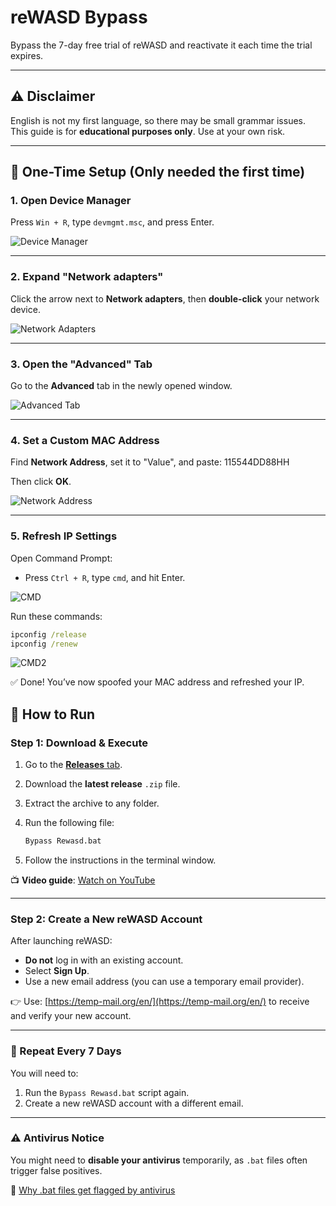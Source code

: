 # reWASD Bypass

Bypass the 7-day free trial of reWASD and reactivate it each time the trial expires.

---

## ⚠️ Disclaimer

English is not my first language, so there may be small grammar issues.  
This guide is for **educational purposes only**. Use at your own risk.

---

## 📌 One-Time Setup (Only needed the first time)

### 1. Open Device Manager

Press `Win + R`, type `devmgmt.msc`, and press Enter.

![Device Manager](https://github.com/19noam/Rewasd-Bypass/assets/69153900/30ec398d-e4b7-4321-b437-d2b3deab0469)

---

### 2. Expand "Network adapters"

Click the arrow next to **Network adapters**, then **double-click** your network device.

![Network Adapters](https://github.com/19noam/Rewasd-Bypass/assets/69153900/6bf43b3d-1ccc-42ad-8c5c-69ef3fb539f7)

---

### 3. Open the "Advanced" Tab

Go to the **Advanced** tab in the newly opened window.

![Advanced Tab](https://github.com/19noam/Rewasd-Bypass/assets/69153900/8cb3e860-477c-4e63-beaa-7b6fb1028aa8)

---

### 4. Set a Custom MAC Address

Find **Network Address**, set it to "Value", and paste: 115544DD88HH


Then click **OK**.

![Network Address](https://github.com/19noam/Rewasd-Bypass/assets/69153900/1ed07d53-38c7-40c4-b0c0-1514bd161029)

---

### 5. Refresh IP Settings

Open Command Prompt:

- Press `Ctrl + R`, type `cmd`, and hit Enter.

![CMD](https://github.com/19noam/Rewasd-Bypass/assets/69153900/ce3ec042-045a-4ec3-baff-cc10aeaeb1b5)

Run these commands:

```cmd
ipconfig /release
ipconfig /renew
```
![CMD2](https://github.com/19noam/Rewasd-Bypass/assets/69153900/164cf172-79e0-4338-9110-85f91002869a)

✅ Done! You’ve now spoofed your MAC address and refreshed your IP.



## 🚀 How to Run

### Step 1: Download & Execute

1. Go to the [**Releases** tab](https://github.com/19noam/Rewasd-Bypass/releases).
2. Download the **latest release** `.zip` file.
3. Extract the archive to any folder.
4. Run the following file:

    ```bash
    Bypass Rewasd.bat
    ```

5. Follow the instructions in the terminal window.

📺 **Video guide**: [Watch on YouTube](https://www.youtube.com/watch?v=z6322PhgJ1Y)

---

### Step 2: Create a New reWASD Account

After launching reWASD:

- **Do not** log in with an existing account.
- Select **Sign Up**.
- Use a new email address (you can use a temporary email provider).

👉 Use: [https://temp-mail.org/en/](https://temp-mail.org/en/) to receive and verify your new account.

---

### 🔁 Repeat Every 7 Days

You will need to:

1. Run the `Bypass Rewasd.bat` script again.
2. Create a new reWASD account with a different email.

---

### ⚠️ Antivirus Notice

You might need to **disable your antivirus** temporarily, as `.bat` files often trigger false positives.

📖 [Why .bat files get flagged by antivirus](https://superuser.com/questions/1331625/can-someone-explain-why-the-compiled-batch-file-detected-by-antivirus-as-a-threa)
